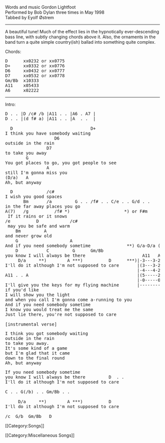 Words and music Gordon Lightfoot<br>
Performed by Bob Dylan three times in May 1998<br>
Tabbed by Eyolf Østrem

----
A beautiful tune! Much of the effect lies in the hypnotically
ever-descending bass line, with subtly changing chords above it. Also,
the ornaments in the band turn a quite simple country(ish) ballad into
something quite complex.

Chords:

<pre class="chords">
D      xx0232 or xx0775
D+     xx0332 or xx0776
D6     xx0432 or xx0777
D7     xx0532 or xx0778
Gm/Bb  x10333
A11    x05433
A6     x02222
</pre>

----
Intro:

<pre class="bridge">
D . . |D /c# /b |A11 . . |A6 . A7 |
D . . |(d f# a) |A11 . . |A  . .  |

  D                              D+
I think you have somebody waiting
                   D6
outside in the rain
                D7
to take you away
        G
You got places to go, you got people to see
                A
still I'm gonna miss you
(D/a)   A
Ah, but anyway
</pre>

<pre class="verse">
  D             /c#
I wish you good spaces
       Bm       /a         G . . /f# . . C/e . . G/d . .
in the far away places you go
A(7)   /g          /f# *)                     *) or F#m
 If it rains or it snows
/e          D            /c#
 may you be safe and warm
    Bm         A
and never grow old
    G                    A
And if you need somebody sometime              **) G/a-D/a (x05433 x04232)
    D           C         G      Gm/Bb
you know I will always be there                      A11   A6  A7   D
     D/a     **)        A ***)          D      ***)|-3---3-2---0--|-----
I'll do it although I'm not supposed to care       |(3---3-2---2)-|-3---
                                                   |-4---4-2---0--|(2)--
A11 . . A                                          |(5-----2---2)-|-4---
                                                   |-0-----0------|-5---
I'll give you the keys for my flying machine       |--------------|-----
if you'd like
I will show you the light
and when you call I'm gonna come a-running to you
And if you need somebody sometime
I know you would treat me the same
Just lie there, you're not supposed to care

[instrumental verse]
</pre>

<pre class="bridge">
I think you got somebody waiting
outside in the rain
to take you away.
It's some kind of a game
but I'm glad that it came
down to the final round
Ah, but anyway
</pre>

<pre class="verse">
If you need somebody sometime
you know I will always be there         D  . .
I'll do it although I'm not supposed to care

C . . G(/b) . . Gm/Bb . .

     D/a     **)        A ***)          D
I'll do it although I'm not supposed to care

/c  G/b  Gm/Bb   D
</pre>

[[Category:Songs]]

[[Category:Miscellaneous Songs]]